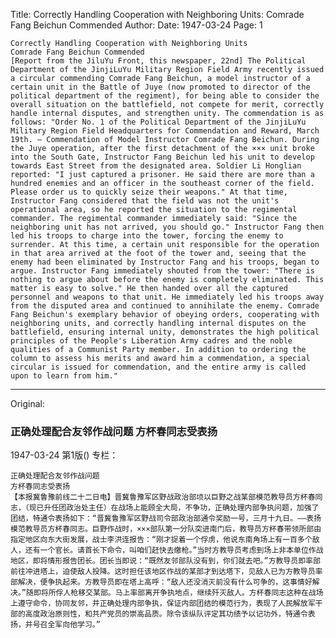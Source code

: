 Title: Correctly Handling Cooperation with Neighboring Units: Comrade Fang Beichun Commended
Author:
Date: 1947-03-24
Page: 1

    Correctly Handling Cooperation with Neighboring Units
    Comrade Fang Beichun Commended
    [Report from the JiluYu Front, this newspaper, 22nd] The Political Department of the JinjiLuYu Military Region Field Army recently issued a circular commending Comrade Fang Beichun, a model instructor of a certain unit in the Battle of Juye (now promoted to director of the political department of the regiment), for being able to consider the overall situation on the battlefield, not compete for merit, correctly handle internal disputes, and strengthen unity. The commendation is as follows: "Order No. 1 of the Political Department of the JinjiLuYu Military Region Field Headquarters for Commendation and Reward, March 19th. – Commendation of Model Instructor Comrade Fang Beichun. During the Juye operation, after the first detachment of the ××× unit broke into the South Gate, Instructor Fang Beichun led his unit to develop towards East Street from the designated area. Soldier Li Honglian reported: "I just captured a prisoner. He said there are more than a hundred enemies and an officer in the southeast corner of the field. Please order us to quickly seize their weapons." At that time, Instructor Fang considered that the field was not the unit's operational area, so he reported the situation to the regimental commander. The regimental commander immediately said: "Since the neighboring unit has not arrived, you should go." Instructor Fang then led his troops to charge into the tower, forcing the enemy to surrender. At this time, a certain unit responsible for the operation in that area arrived at the foot of the tower and, seeing that the enemy had been eliminated by Instructor Fang and his troops, began to argue. Instructor Fang immediately shouted from the tower: "There is nothing to argue about before the enemy is completely eliminated. This matter is easy to solve." He then handed over all the captured personnel and weapons to that unit. He immediately led his troops away from the disputed area and continued to annihilate the enemy. Comrade Fang Beichun's exemplary behavior of obeying orders, cooperating with neighboring units, and correctly handling internal disputes on the battlefield, ensuring internal unity, demonstrates the high political principles of the People's Liberation Army cadres and the noble qualities of a Communist Party member. In addition to ordering the column to assess his merits and award him a commendation, a special circular is issued for commendation, and the entire army is called upon to learn from him."



<hr /> 

Original: 


### 正确处理配合友邻作战问题  方杯春同志受表扬

1947-03-24
第1版()
专栏：

    正确处理配合友邻作战问题
    方杯春同志受表扬
    【本报冀鲁豫前线二十二日电】晋冀鲁豫军区野战政治部顷以巨野之战某部模范教导员方杯春同志，（现已升任团政治处主任）在战场上能顾全大局，不争功，正确处理内部争执问题，加强了团结，特通令表扬如下：“晋冀鲁豫军区野战司令部政治部通令奖励一号，三月十九日。——表扬模范教导员方杯春同志。巨野作战时，×××部队第一分队突进南门后，教导员方杯春带领所部由指定地区向东大街发展，战士李洪连报告：“刚才捉着一个俘虏，他说东南角场上有一百多个敌人，还有一个官长。请首长下命令，叫咱们赶快去缴枪。”当时方教导员考虑到场上非本单位作战地区，即将情形报告团长。团长当即说：“既然友邻部队没有到，你们就去吧。”方教导员即率部前往冲进塔上，迫使敌人投降。这时担任该地区作战的某部才到达塔下，见敌人已为方教导员率部解决，便争执起来。方教导员即在塔上高呼：“敌人还没消灭前没有什么可争的，这事情好解决。”随即将所俘人枪移交某部。马上率部离开争执地点，继续歼灭敌人。方杯春同志这种在战场上遵守命令，协同友邻，并正确处理内部争执，保证内部团结的模范行为，表现了人民解放军干部的高度政治原则性，和共产党员的崇高品质。除令该纵队评定其功绩予以记功外，特通令表扬，并号召全军向他学习。”
